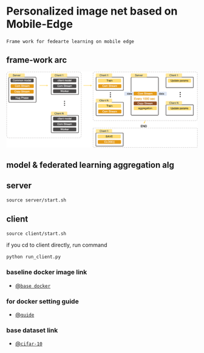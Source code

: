 # Personalized image net based on Mobile-Edge
`Frame work for fedearte learning on mobile edge`

## frame-work arc
![frame-work](utils/arc.png?raw=true 'frame_work_low')

## model & federated learning aggregation alg


## server
<pre><code>source server/start.sh
</code></pre>

## client
<pre><code>source client/start.sh
</code></pre>
if you cd to client directly, run command
<pre><code>python run_client.py
</code></pre>


### baseline docker image link
- [@`base docker`](https://github.com/matthewfeickert/Docker-Python3-Ubuntu.git)
### for docker setting guide
- [@`guide`](docker_setting_guide.md)

### base dataset link
- [@`cifar-10`](https://www.cs.toronto.edu/~kriz/cifar.html)
